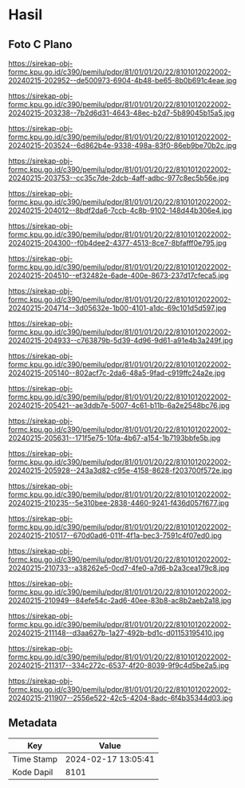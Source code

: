 # Hasil

## Foto C Plano

https://sirekap-obj-formc.kpu.go.id/c390/pemilu/pdpr/81/01/01/20/22/8101012022002-20240215-202952--de500973-6904-4b48-be65-8b0b691c4eae.jpg

https://sirekap-obj-formc.kpu.go.id/c390/pemilu/pdpr/81/01/01/20/22/8101012022002-20240215-203238--7b2d6d31-4643-48ec-b2d7-5b89045b15a5.jpg

https://sirekap-obj-formc.kpu.go.id/c390/pemilu/pdpr/81/01/01/20/22/8101012022002-20240215-203524--6d862b4e-9338-498a-83f0-86eb9be70b2c.jpg

https://sirekap-obj-formc.kpu.go.id/c390/pemilu/pdpr/81/01/01/20/22/8101012022002-20240215-203753--cc35c7de-2dcb-4aff-adbc-977c8ec5b56e.jpg

https://sirekap-obj-formc.kpu.go.id/c390/pemilu/pdpr/81/01/01/20/22/8101012022002-20240215-204012--8bdf2da6-7ccb-4c8b-9102-148d44b306e4.jpg

https://sirekap-obj-formc.kpu.go.id/c390/pemilu/pdpr/81/01/01/20/22/8101012022002-20240215-204300--f0b4dee2-4377-4513-8ce7-8bfafff0e795.jpg

https://sirekap-obj-formc.kpu.go.id/c390/pemilu/pdpr/81/01/01/20/22/8101012022002-20240215-204510--ef32482e-6ade-400e-8673-237d17cfeca5.jpg

https://sirekap-obj-formc.kpu.go.id/c390/pemilu/pdpr/81/01/01/20/22/8101012022002-20240215-204714--3d05632e-1b00-4101-a1dc-69c101d5d597.jpg

https://sirekap-obj-formc.kpu.go.id/c390/pemilu/pdpr/81/01/01/20/22/8101012022002-20240215-204933--c763879b-5d39-4d96-9d61-a91e4b3a249f.jpg

https://sirekap-obj-formc.kpu.go.id/c390/pemilu/pdpr/81/01/01/20/22/8101012022002-20240215-205140--802acf7c-2da6-48a5-9fad-c919ffc24a2e.jpg

https://sirekap-obj-formc.kpu.go.id/c390/pemilu/pdpr/81/01/01/20/22/8101012022002-20240215-205421--ae3ddb7e-5007-4c61-b11b-6a2e2548bc76.jpg

https://sirekap-obj-formc.kpu.go.id/c390/pemilu/pdpr/81/01/01/20/22/8101012022002-20240215-205631--171f5e75-10fa-4b67-a154-1b7193bbfe5b.jpg

https://sirekap-obj-formc.kpu.go.id/c390/pemilu/pdpr/81/01/01/20/22/8101012022002-20240215-205928--243a3d82-c95e-4158-8628-f203700f572e.jpg

https://sirekap-obj-formc.kpu.go.id/c390/pemilu/pdpr/81/01/01/20/22/8101012022002-20240215-210235--5e310bee-2838-4460-9241-f436d057f677.jpg

https://sirekap-obj-formc.kpu.go.id/c390/pemilu/pdpr/81/01/01/20/22/8101012022002-20240215-210517--670d0ad6-011f-4f1a-bec3-7591c4f07ed0.jpg

https://sirekap-obj-formc.kpu.go.id/c390/pemilu/pdpr/81/01/01/20/22/8101012022002-20240215-210733--a38262e5-0cd7-4fe0-a7d6-b2a3cea179c8.jpg

https://sirekap-obj-formc.kpu.go.id/c390/pemilu/pdpr/81/01/01/20/22/8101012022002-20240215-210949--84efe54c-2ad6-40ee-83b8-ac8b2aeb2a18.jpg

https://sirekap-obj-formc.kpu.go.id/c390/pemilu/pdpr/81/01/01/20/22/8101012022002-20240215-211148--d3aa627b-1a27-492b-bd1c-d01153195410.jpg

https://sirekap-obj-formc.kpu.go.id/c390/pemilu/pdpr/81/01/01/20/22/8101012022002-20240215-211317--334c272c-6537-4f20-8039-9f9c4d5be2a5.jpg

https://sirekap-obj-formc.kpu.go.id/c390/pemilu/pdpr/81/01/01/20/22/8101012022002-20240215-211907--2556e522-42c5-4204-8adc-6f4b35344d03.jpg


## Metadata

| Key        | Value               |
| ---------- | ------------------- |
| Time Stamp | 2024-02-17 13:05:41 |
| Kode Dapil | 8101                |



